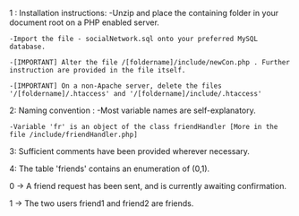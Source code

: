 1 : Installation instructions:
    -Unzip and place the containing folder in your document root on a PHP enabled server.
    
    -Import the file - socialNetwork.sql onto your preferred MySQL database.
    
    -[IMPORTANT] Alter the file /[foldername]/include/newCon.php . Further instruction are provided in the file itself.
    
    -[IMPORTANT] On a non-Apache server, delete the files '/[foldername]/.htaccess' and '/[foldername]/include/.htaccess'
    

2: Naming convention :
    -Most variable names are self-explanatory.
    
    -Variable 'fr' is an object of the class friendHandler [More in the file /include/friendHandler.php] 
    

3: Sufficient comments have been provided wherever necessary. 

4: The table 'friends' contains an enumeration of (0,1).

   0 -> A friend request has been sent, and is currently awaiting confirmation.
   
   1 -> The two users friend1 and friend2 are friends. 
